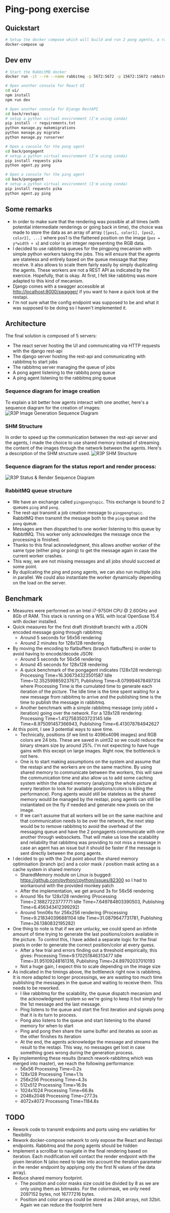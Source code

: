 # Ping-pong exercise

## Quickstart

```bash
# Setup the docker compose which will build and run 2 pong agents, a rabbitmq server, the pingpong restapi and the react frontend
docker-compose up
```

## Dev env
```bash
# Start the RabbitMQ docker
docker run -it --rm --name rabbitmq -p 5672:5672 -p 15672:15672 rabbitmq:3.11-management

# Open another console for React UI
cd ui/
npm install
npm run dev

# Open another console for Django RestAPI
cd back/restapi
# setup a python virtual environment (I'm using conda)
pip install -r requirements.txt
python manage.py makemigrations
python manage.py migrate
python manage.py runserver

# Open a console for the pong agent
cd back/pongagent
# setup a python virtual environment (I'm using conda)
pip install requests pika
python agent.py pong

# Open a console for the ping agent
cd back/pongagent
# setup a python virtual environment (I'm using conda)
pip install requests pika
python agent.py ping
```

## Some remarks
- In order to make sure that the rendering was possible at all times (with potential intermediate renderings or going back in time), the choice was made to store the data as an array of array ```[[pos1, color1], [pos2, color2], ...]``` where pos1 is the flattened position on the image (```pos = y*width + x```) and color is an integer representing the RGB data.
- I decided to use rabbitmq queues for the pingpong mecanism with simple python workers taking the jobs. This will ensure that the agents are stateless and entirely based on the queue message that they receive. It also allows to scale them fairly easily by simply duplicating the agents. These workers are not a REST API as indicated by the exercice. Hopefully, that is okay. At first, I felt like rabbitmq was more adapted to this kind of mecanism.
- Django comes with a swagger accessible at [http://localhost:8000/swagger/](http://localhost:8000/swagger/) if you want to have a quick look at the restapi.
- I'm not sure what the config endpoint was supposed to be and what it was supposed to be doing so I haven't implemented it.


## Architecture

The final solution is composed of 5 servers:
  - The react server hosting the UI and communicating via HTTP requests with the django rest-api
  - The django server hosting the rest-api and communicating with rabbitmq to start jobs
  - The rabbitmq server managing the queue of jobs
  - A pong agent listening to the rabbitq pong queue
  - A ping agent listening to the rabbitmq ping queue

### Sequence diagram for image creation
To explain a bit better how agents interact with one another, here's a sequence diagram for the creation of images:
![R3P Image Generation Sequence Diagram](./R3PGenerationSequence.png)

### SHM Structure
In order to speed up the communication between the rest-api server and the agents, I made the choice to use shared memory instead of
streaming the content of the images through the network between the agents. Here's a description of the SHM structure used.
![R3P SHM Structure](./R3PSHMStructure.png)

### Sequence diagram for the status report and render process:
![R3P Status & Render Sequence Diagram](./R3PStatus&RenderSequence.png)

### RabbitMQ queue structure
- We have an exchange called ```pingpongtopic```. This exchange is bound to 2 queues ```ping``` and ```pong```.
- The rest-api transmit a job creation message to ```pingpongtopic```. RabbitMQ then transmit the message both to the ```ping``` queue and the ```pong``` queue.
- Messages are then dispatched to one worker listening to this queue by RabbitMQ. This worker only acknowledges the message once the processing is finished.
- Thanks to this final acknowledgment, this allows another worker of the same type (either ping or pong) to get the message again in case the current worker crashes.
- This way, we are not missing messages and all jobs should succeed at some point.
- By duplicating the ping and pong agents, we can also run multiple jobs in parallel. We could also instantiate the worker dynamically depending on the load on the server.

## Benchmark
- Measures were performed on an Intel i7-9750H CPU @ 2.60GHz and 8Gb of RAM. This stack is running on a WSL with local OpenSuse 15.4 with docker installed.
- Quick measures for the first draft (firstdraft branch) with a JSON encoded message going through rabbitmq:
  - Around 5 seconds for 56x56 rendering
  - Around 2 minutes for 128x128 rendering
- By moving the encoding to flatbuffers (branch flatbuffers) in order to avoid having to encode/decode JSON:
  - Around 5 seconds for 56x56 rendering
  - Around 45 seconds for 128x128 rendering
  - A quick benchmark of the pongagent indicates (128x128 rendering): Processing Time=16.306734323501587 Idle Time=12.352599859237671, Publishing Time=8.079994678497314 where Processing Time is the cumulated time to generate each iteration of the picture. The Idle time is the time spent waiting for a new message from rabbitmq to arrive and the publishing time is the time to publish the message in rabbitmq.
  - Another benchmark with a simple rabbitmq message (only jobId + iteration) going over the network. For a 128x128 rendering: Processing Time=1.4127583503723145 Idle Time=8.975091457366943, Publishing Time=6.413078784942627
- At this point, I see 3 potential ways to save time.
  - Technically, positions (if we limit to 4096x4096 images) and RGB colors are 24 bits. These are saved in uint32 so we could reduce the binary stream size by around 25%. I'm not expecting to have huge gains with this except on large images. Right now, the bottleneck is not here.
  - One is to start making assumptions on the system and assume that the restapi and the workers are on the same machine. By using shared memory to communicate between the workers, this will save the communication time and also allow us to add some caching system within the shared memory (analyzing the whole picture at every iteration to look for available positions/colors is killing the performance). Pong agents would still be stateless as the shared memory would be managed by the restapi, pong agents can still be instantiated on the fly if needed and generate new pixels on the image.
  - If we can't assume that all workers will be on the same machine and that communication needs to be over the network, the next step would be to remove rabbitmq to avoid the overhead of the messaging queue and have the 2 pongagents communicate with one another through websockets. That will make us lose the scalability and reliability that rabbitmq was providing to not miss a message in case an agent has an issue but it should be faster if the message is sent directly between the pong agents.
- I decided to go with the 2nd point about the shared memory optimisation (branch ipc) and a color mask / position mask acting as a cache system in shared memory
  - SharedMemory module on Linux is bugged: https://github.com/python/cpython/issues/82300 so I had to workaround with the provided monkey patch
  - After the implementation, we get around 3s for 56x56 rendering
  - Around 16s for 128x128 rendering (Processing Time=2.18827223777771 Idle Time=7.649784803390503, Publishing Time=6.456343412399292)
  - Around 1mn06s for 256x256 rendering (Processing Time=9.218340396881104 Idle Time=31.0879647731781, Publishing Time=26.1380832195282)
- One thing to note is that if we are unlucky, we could spend an infinite amount of time trying to generate the last positions/colors available in the picture. To control this, I have added a separate logic for the final pixels in order to generate the correct position/color at every guess.
  - After a few trial and errors finding out a threshold empirically, this gives: Processing Time=9.170251846313477 Idle Time=31.95109248161316, Publishing Time=24.89792037010193
  - Not a huge gain, I expect this to scale depending on the image size
- As indicated in the timings above, the bottleneck right now is rabbitmq. It is more adapted to longer processings, we are wasting too much time publishing the messages in the queue and waiting to receive them. This needs to be reworked.
  - I like rabbitmq for the scalability, the queue dispatch mecanism and the acknowledgment system so we're going to keep it but simply for the 1st message and the last message.
  - Ping listens to the queue and start the first iteration and signals pong that it is its turn to process.
  - Pong also listens to the queue and start listening to the shared memory for when to start
  - Ping and pong then share the same buffer and iterates as soon as the other finishes its iteration
  - At the end, the agents acknowledge the message and streams the result to the restapi. This way, no messages get lost in case something goes wrong during the generation process.
- By implementing these results (branch rework-rabbitmq which was merged into master), we reach the following performance:
  - 56x56 Processing Time=0.2s
  - 128x128 Processing Time=1.1s
  - 256x256 Processing Time=4.3s
  - 512x512 Processing Time=16.9s
  - 1024x1024 Processing Time=66.8s
  - 2048x2048 Processing Time=277.3s
  - 4072x4072 Processing Time=1184.8s

## TODO
- Rework code to transmit endpoints and ports using env variables for flexibility
- Rework docker-compose network to only expose the React and Restapi endpoints. Rabbitmq and the pong agents should be hidden
- Implement a scrollbar to navigate in the final rendering based on iteration. Each modification will contact the render endpoint with the given iteration N (also need to take into account the iteration parameter in the render endpoint by applying only the first N values of the data array).
- Reduce shared memory footprint.
  - The position and color masks size could be divided by 8 as we are only using them as bitmasks. For the colormask, we only need 2097152 bytes, not 16777216 bytes.
  - Position and color arrays could be stored as 24bit arrays, not 32bit. Again we can reduce the footprint here